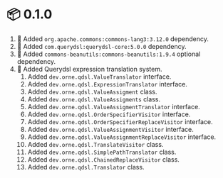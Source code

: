# :package: 0.1.0

01. :wrench: Added `org.apache.commons:commons-lang3:3.12.0` dependency.
01. :wrench: Added `com.querydsl:querydsl-core:5.0.0` dependency.
01. :wrench: Added `commons-beanutils:commons-beanutils:1.9.4` optional dependency.
01. :gift: Added Querydsl expression translation system.
    01. Added `dev.orne.qdsl.ValueTranslator` interface.
    01. Added `dev.orne.qdsl.ExpressionTranslator` interface.
    01. Added `dev.orne.qdsl.ValueAssigment` class.
    01. Added `dev.orne.qdsl.ValueAssigments` class.
    01. Added `dev.orne.qdsl.ValueAssigmentTranslator` interface.
    01. Added `dev.orne.qdsl.OrderSpecifierVisitor` interface.
    01. Added `dev.orne.qdsl.OrderSpecifierReplaceVisitor` interface.
    01. Added `dev.orne.qdsl.ValueAssignmentVisitor` interface.
    01. Added `dev.orne.qdsl.ValueAssignmentReplaceVisitor` interface.
    01. Added `dev.orne.qdsl.TranslateVisitor` class.
    01. Added `dev.orne.qdsl.SimplePathTranslator` class.
    01. Added `dev.orne.qdsl.ChainedReplaceVisitor` class.
    01. Added `dev.orne.qdsl.Translator` class.
